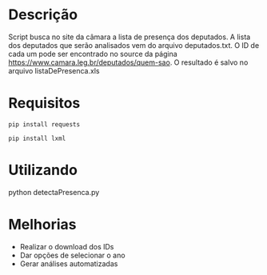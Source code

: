 # Descrição
Script busca no site da câmara a lista de presença dos deputados. A lista dos deputados que serão analisados vem do arquivo deputados.txt. O ID de cada um pode ser encontrado no source da página https://www.camara.leg.br/deputados/quem-sao. O resultado é salvo no arquivo listaDePresenca.xls

# Requisitos
`pip install requests`

`pip install lxml`

# Utilizando
python detectaPresenca.py

# Melhorias
* Realizar o download dos IDs
* Dar opções de selecionar o ano
* Gerar análises automatizadas
